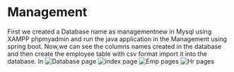 # Management
First we created a Database name as managementnew in Mysql using XAMPP phpmyadmin and run the java application in the Management using spring boot.
Now,we can see the columns names created in the database and then create the employee table with csv format import it into the database.
In 
![Database page](https://user-images.githubusercontent.com/121932305/215082001-a006f017-22a8-48cb-a1d3-4530df138157.jpg)
![index page](https://user-images.githubusercontent.com/121932305/215082447-44bf82c2-f0cd-4bd9-a2b8-f384633e399c.jpg)
![Emp pages](https://user-images.githubusercontent.com/121932305/215082471-049652af-a67a-48e9-9609-d834e2747446.jpg)
![Hr pages](https://user-images.githubusercontent.com/121932305/215082483-a2df0771-3ca0-4307-84bd-17d354eb027f.jpg)


